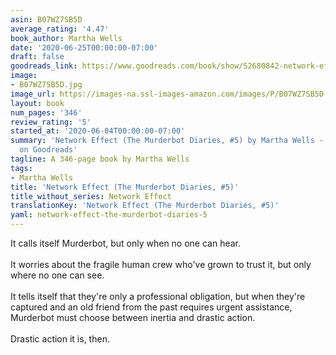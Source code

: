 ```yaml
---
asin: B07WZ7SB5D
average_rating: '4.47'
book_author: Martha Wells
date: '2020-06-25T00:00:00-07:00'
draft: false
goodreads_link: https://www.goodreads.com/book/show/52680842-network-effect
image:
- B07WZ7SB5D.jpg
image_url: https://images-na.ssl-images-amazon.com/images/P/B07WZ7SB5D.01._SCLZZZZZZZ.jpg
layout: book
num_pages: '346'
review_rating: '5'
started_at: '2020-06-04T00:00:00-07:00'
summary: 'Network Effect (The Murderbot Diaries, #5) by Martha Wells - rated 4.47/5
  on Goodreads'
tagline: A 346-page book by Martha Wells
tags:
- Martha Wells
title: 'Network Effect (The Murderbot Diaries, #5)'
title_without_series: Network Effect
translationKey: 'Network Effect (The Murderbot Diaries, #5)'
yaml: network-effect-the-murderbot-diaries-5
---
```


It calls itself Murderbot, but only when no one can hear.<br /><br />It worries about the fragile human crew who've grown to trust it, but only where no one can see.<br /><br />It tells itself that they're only a professional obligation, but when they're captured and an old friend from the past requires urgent assistance, Murderbot must choose between inertia and drastic action.<br /><br />Drastic action it is, then.